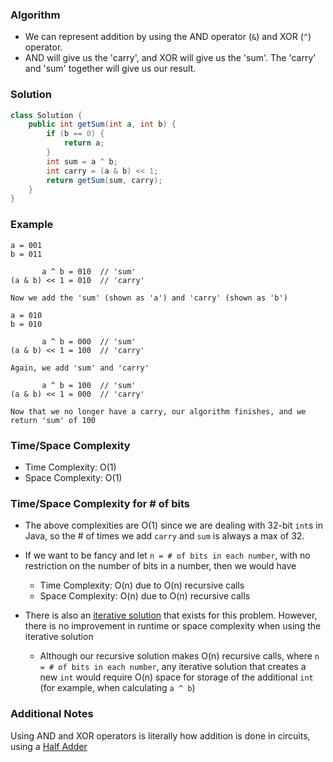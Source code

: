 ### Algorithm

- We can represent addition by using the AND operator (`&`) and XOR (`^`) operator.
- AND will give us the 'carry', and XOR will give us the 'sum'. The 'carry' and 'sum' together will give us our result.

### Solution

```java
class Solution {
    public int getSum(int a, int b) {
        if (b == 0) {
            return a;
        }
        int sum = a ^ b;
        int carry = (a & b) << 1;
        return getSum(sum, carry);
    }
}
```

### Example

```
a = 001
b = 011

       a ^ b = 010  // 'sum'
(a & b) << 1 = 010  // 'carry'
```

```
Now we add the 'sum' (shown as 'a') and 'carry' (shown as 'b')

a = 010
b = 010

       a ^ b = 000  // 'sum'
(a & b) << 1 = 100  // 'carry'
```

```
Again, we add 'sum' and 'carry'

       a ^ b = 100  // 'sum'
(a & b) << 1 = 000  // 'carry'

Now that we no longer have a carry, our algorithm finishes, and we return 'sum' of 100
```

### Time/Space Complexity

-  Time Complexity: O(1)
- Space Complexity: O(1)

### Time/Space Complexity for # of bits

- The above complexities are O(1) since we are dealing with 32-bit `int`s in Java, so the # of times we add `carry` and `sum` is always a max of 32.
- If we want to be fancy and let `n = # of bits in each number`, with no restriction on the number of bits in a number, then we would have
  -  Time Complexity: O(n) due to O(n) recursive calls
  - Space Complexity: O(n) due to O(n) recursive calls


- There is also an [iterative solution](https://leetcode.com/problems/sum-of-two-integers/discuss/132479/Simple-explanation-on-how-to-arrive-at-the-solution) that exists for this problem. However, there is no improvement in runtime or space complexity when using the iterative solution
    - Although our recursive solution makes O(n) recursive calls, where `n = # of bits in each number`, any iterative solution that creates a new `int` would require O(n) space for storage of the additional `int` (for example, when calculating `a ^ b`)


### Additional Notes

Using AND and XOR operators is literally how addition is done in circuits, using a [Half Adder](https://en.wikipedia.org/wiki/Adder_%28electronics%29#Half_adder)
